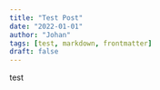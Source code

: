```yaml
---
title: "Test Post"
date: "2022-01-01"
author: "Johan"
tags: [test, markdown, frontmatter]
draft: false
---
```


test